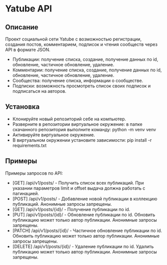 # Yatube API
## Описание

Проект социальной сети Yatube с возможностью регистрации, создания постов, комментарием, подписок и чтения сообществ через API в формате JSON.

- Публикации: получение списка, создание, получение данных по id, обновление, частичное обновление, удаление.
- Комментарии: получение списка, создание, получение данных по id, обновление, частичное обновление, удаление.
- Сообщества: получение списка, информации о сообществе.
- Подписки: возможность просмотреть список своих подписок и подписаться на авторов.

 ## Установка

- Клонируйте новый репозиторий себе на компьютер.
- Разверните в репозитории виртуальное окружение: в папке скачанного 
репозитория выполните команду: python -m venv venv
- Активируйте виртуальное окружение.
- В виртуальном окружении установите зависимости: pip install -r requirements.txt



## Примеры

Примеры запросов по API:

- [GET] /api/v1/posts/ - Получить список всех публикаций. При указании параметров limit и offset выдача должна работать с пагинацией.
- [POST] /api/v1/posts/ - Добавление новой публикации в коллекцию публикаций. Анонимные запросы запрещены.
- [GET] /api/v1/posts/{id}/ - Получение публикации по id.
- [PUT] /api/v1/posts/{id}/ - Обновление публикации по id. Обновить публикацию может только автор публикации. Анонимные запросы запрещены.
- [PATCH] /api/v1/posts/{id}/ - Частичное обновление публикации по id. Обновить публикацию может только автор публикации. Анонимные запросы запрещены.
- [DELETE] /api/v1/posts/{id}/ - Удаление публикации по id. Удалить публикацию может только автор публикации. Анонимные запросы запрещены.

